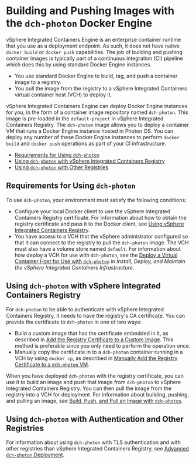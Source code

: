 # Building and Pushing Images with the `dch-photon` Docker Engine 

vSphere Integrated Containers Engine is an enterprise container runtime that you use as a deployment endpoint. As such, it does not have native `docker build` or `docker push` capabilities. The job of building and pushing container images is typically part of a continuous integration (CI) pipeline which does this by using standard Docker Engine instances. 

- You use standard Docker Engine to build, tag, and push a container image to a registry.
- You pull the image from the registry to a vSphere Integrated Containers virtual container host (VCH) to deploy it.

vSphere Integrated Containers Engine can deploy Docker Engine instances for you, in the form of a container image repository named `dch-photon`. This image is pre-loaded in the `default-project` in vSphere Integrated Containers Registry. The `dch-photon` image allows you to deploy a container VM that runs a Docker Engine instance hosted in Photon OS. You can deploy any number of these Docker Engine instances to perform `docker build` and `docker push` operations as part of your CI infrastructure. 

- [Requirements for Using `dch-photon`](#requirements)
- [Using `dch-photon` with vSphere Integrated Containers Registry](#registry)
- [Using `dch-photon` with Other Registries](#other)

## Requirements for Using `dch-photon` <a href="requirements"></a>

To use `dch-photon`, your environment must satisfy the following conditions: 

- Configure your local Docker client to use the vSphere Integrated Containers Registry certificate. For information about how to obtain the registry certificate and pass it to the Docker client, see [Using vSphere Integrated Containers Registry](configure_docker_client.md#registry).
- You have access to a VCH that the vSphere administrator configured so that it can connect to the registry to pull the `dch-photon` image. The VCH must also have a volume store named `default`. For information about how deploy a VCH for use with `dch-photon`, see the [Deploy a Virtual Container Host for Use with `dch-photon`](../vic_vsphere_admin/deploy_vch_dchphoton.md) in *Install, Deploy, and Maintain the vSphere Integrated Containers Infrastructure*. 

## Using `dch-photon` with vSphere Integrated Containers Registry <a href="registry"></a>

For `dch-photon` to be able to authenticate with vSphere Integrated Containers Registry, it needs to have the registry's CA certificate. You can provide the certificate to `dch-photon` in one of two ways:

-  Build a custom image that has the certificate embedded in it, as described in [Add the Registry Certificate to a Custom Image](photon_cert_custom.md). This method is preferable since you only need to perform the operation once.
-  Manually copy the certificate in to a `dch-photon` container running in a VCH by using `docker cp`, as described in [Manually Add the Registry Certificate to a `dch-photon` VM](photon_cert_manual.md).

When you have deployed `dch-photon` with the registry certificate, you can use it to build an image and push that image from `dch-photon` to vSphere Integrated Containers Registry. You can then pull the image from the registry into a VCH for deployment. For information about building, pushing, and pulling an image, see [Build, Push, and Pull an Image with `dch-photon`](test_photon.md).

## Using `dch-photon` with Authentication and Other Registries <a href="other"></a>

For information about using `dch-photon` with TLS authentication and with other registries than vSphere Integrated Containers Registry, see [Advanced `dch-photon` Deployment](dchphoton_options.md). 
